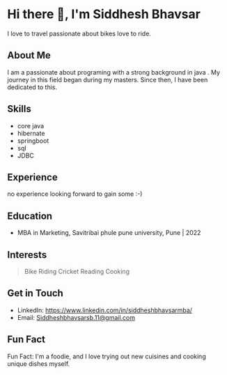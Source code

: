 
# Hi there 👋, I'm Siddhesh Bhavsar

I love to travel passionate about bikes love to ride. 

## About Me

I am a passionate about programing with a strong background in java . My journey in this field began during my masters. Since then, I have been dedicated to this.

## Skills

- core java
- hibernate
- springboot
- sql
- JDBC



## Experience
no experience looking forward to gain some :-) 

## Education

- MBA in Marketing, Savitribai phule pune university, Pune | 2022

## Interests

>Bike Riding
>Cricket
>Reading
>Cooking

## Get in Touch

- LinkedIn: https://www.linkedin.com/in/siddheshbhavsarmba/
- Email: Siddheshbhavsarsb.11@gmail.com

## Fun Fact

Fun Fact: I'm a foodie, and I love trying out new cuisines and cooking unique dishes myself.

